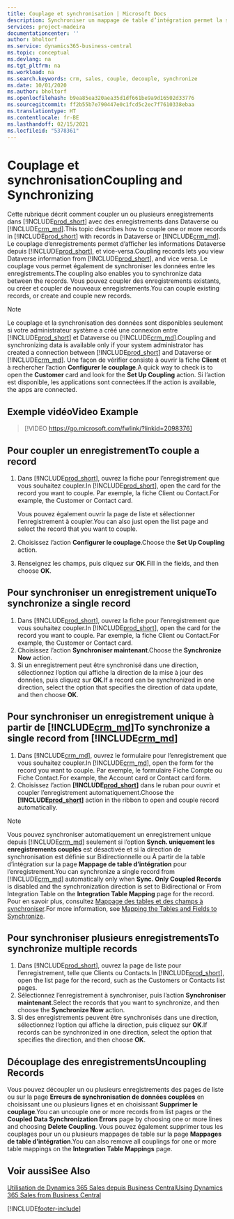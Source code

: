 ```yaml
---
title: Couplage et synchronisation | Microsoft Docs
description: Synchroniser un mappage de table d’intégration permet la synchronisation des données dans tous les enregistrements dans une table de Business Central ainsi que de la table Dynamics 365 Sales qui sont couplées.
services: project-madeira
documentationcenter: ''
author: bholtorf
ms.service: dynamics365-business-central
ms.topic: conceptual
ms.devlang: na
ms.tgt_pltfrm: na
ms.workload: na
ms.search.keywords: crm, sales, couple, decouple, synchronize
ms.date: 10/01/2020
ms.author: bholtorf
ms.openlocfilehash: b9ea85ea320aea35d1df661be9a9d16502d33776
ms.sourcegitcommit: ff2b55b7e790447e0c1fcd5c2ec7f7610338ebaa
ms.translationtype: HT
ms.contentlocale: fr-BE
ms.lasthandoff: 02/15/2021
ms.locfileid: "5378361"
---
```

# <a name="coupling-and-synchronizing"></a><span data-ttu-id="f2921-103">Couplage et synchronisation</span><span class="sxs-lookup"><span data-stu-id="f2921-103">Coupling and Synchronizing</span></span>
<span data-ttu-id="f2921-104">Cette rubrique décrit comment coupler un ou plusieurs enregistrements dans [!INCLUDE[prod_short](includes/prod_short.md)] avec des enregistrements dans Dataverse ou [!INCLUDE[crm_md](includes/crm_md.md)].</span><span class="sxs-lookup"><span data-stu-id="f2921-104">This topic describes how to couple one or more records in [!INCLUDE[prod_short](includes/prod_short.md)] with records in Dataverse or [!INCLUDE[crm_md](includes/crm_md.md)].</span></span> <span data-ttu-id="f2921-105">Le couplage d’enregistrements permet d’afficher les informations Dataverse depuis [!INCLUDE[prod_short](includes/prod_short.md)], et vice-versa.</span><span class="sxs-lookup"><span data-stu-id="f2921-105">Coupling records lets you view Dataverse information from [!INCLUDE[prod_short](includes/prod_short.md)], and vice versa.</span></span> <span data-ttu-id="f2921-106">Le couplage vous permet également de synchroniser les données entre les enregistrements.</span><span class="sxs-lookup"><span data-stu-id="f2921-106">The coupling also enables you to synchronize data between the records.</span></span> <span data-ttu-id="f2921-107">Vous pouvez coupler des enregistrements existants, ou créer et coupler de nouveaux enregistrements.</span><span class="sxs-lookup"><span data-stu-id="f2921-107">You can couple existing records, or create and couple new records.</span></span>

> [!Note]
> <span data-ttu-id="f2921-108">Le couplage et la synchronisation des données sont disponibles seulement si votre administrateur système a créé une connexion entre [!INCLUDE[prod_short](includes/prod_short.md)] et Dataverse ou [!INCLUDE[crm_md](includes/crm_md.md)].</span><span class="sxs-lookup"><span data-stu-id="f2921-108">Coupling and synchronizing data is available only if your system administrator has created a connection between [!INCLUDE[prod_short](includes/prod_short.md)] and Dataverse or [!INCLUDE[crm_md](includes/crm_md.md)].</span></span> <span data-ttu-id="f2921-109">Une façon de vérifier consiste à ouvrir la fiche **Client** et à rechercher l’action **Configurer le couplage**.</span><span class="sxs-lookup"><span data-stu-id="f2921-109">A quick way to check is to open the **Customer** card and look for the **Set Up Coupling** action.</span></span> <span data-ttu-id="f2921-110">Si l’action est disponible, les applications sont connectées.</span><span class="sxs-lookup"><span data-stu-id="f2921-110">If the action is available, the apps are connected.</span></span>   

## <a name="video-example"></a><span data-ttu-id="f2921-111">Exemple vidéo</span><span class="sxs-lookup"><span data-stu-id="f2921-111">Video Example</span></span>

> [!VIDEO https://go.microsoft.com/fwlink/?linkid=2098376]

## <a name="to-couple-a-record"></a><span data-ttu-id="f2921-112">Pour coupler un enregistrement</span><span class="sxs-lookup"><span data-stu-id="f2921-112">To couple a record</span></span>  
1.  <span data-ttu-id="f2921-113">Dans [!INCLUDE[prod_short](includes/prod_short.md)], ouvrez la fiche pour l’enregistrement que vous souhaitez coupler.</span><span class="sxs-lookup"><span data-stu-id="f2921-113">In [!INCLUDE[prod_short](includes/prod_short.md)], open the card for the record you want to couple.</span></span> <span data-ttu-id="f2921-114">Par exemple, la fiche Client ou Contact.</span><span class="sxs-lookup"><span data-stu-id="f2921-114">For example, the Customer or Contact card.</span></span>  

    <span data-ttu-id="f2921-115">Vous pouvez également ouvrir la page de liste et sélectionner l’enregistrement à coupler.</span><span class="sxs-lookup"><span data-stu-id="f2921-115">You can also just open the list page and select the record that you want to couple.</span></span>  

2.  <span data-ttu-id="f2921-116">Choisissez l’action **Configurer le couplage**.</span><span class="sxs-lookup"><span data-stu-id="f2921-116">Choose the **Set Up Coupling** action.</span></span>  
3.  <span data-ttu-id="f2921-117">Renseignez les champs, puis cliquez sur **OK**.</span><span class="sxs-lookup"><span data-stu-id="f2921-117">Fill in the fields, and then choose **OK**.</span></span>  

## <a name="to-synchronize-a-single-record"></a><span data-ttu-id="f2921-118">Pour synchroniser un enregistrement unique</span><span class="sxs-lookup"><span data-stu-id="f2921-118">To synchronize a single record</span></span>  
1.  <span data-ttu-id="f2921-119">Dans [!INCLUDE[prod_short](includes/prod_short.md)], ouvrez la fiche pour l’enregistrement que vous souhaitez coupler.</span><span class="sxs-lookup"><span data-stu-id="f2921-119">In [!INCLUDE[prod_short](includes/prod_short.md)], open the card for the record you want to couple.</span></span> <span data-ttu-id="f2921-120">Par exemple, la fiche Client ou Contact.</span><span class="sxs-lookup"><span data-stu-id="f2921-120">For example, the Customer or Contact card.</span></span>  
2.  <span data-ttu-id="f2921-121">Choisissez l’action **Synchroniser maintenant**.</span><span class="sxs-lookup"><span data-stu-id="f2921-121">Choose the **Synchronize Now** action.</span></span>  
3.  <span data-ttu-id="f2921-122">Si un enregistrement peut être synchronisé dans une direction, sélectionnez l’option qui affiche la direction de la mise à jour des données, puis cliquez sur **OK**.</span><span class="sxs-lookup"><span data-stu-id="f2921-122">If a record can be synchronized in one direction, select the option that specifies the direction of data update, and then choose **OK**.</span></span>  

## <a name="to-synchronize-a-single-record-from-crm_md"></a><span data-ttu-id="f2921-123">Pour synchroniser un enregistrement unique à partir de [!INCLUDE[crm_md](includes/crm_md.md)]</span><span class="sxs-lookup"><span data-stu-id="f2921-123">To synchronize a single record from [!INCLUDE[crm_md](includes/crm_md.md)]</span></span>  
1.  <span data-ttu-id="f2921-124">Dans [!INCLUDE[crm_md](includes/crm_md.md)], ouvrez le formulaire pour l’enregistrement que vous souhaitez coupler.</span><span class="sxs-lookup"><span data-stu-id="f2921-124">In [!INCLUDE[crm_md](includes/crm_md.md)], open the form for the record you want to couple.</span></span> <span data-ttu-id="f2921-125">Par exemple, le formulaire Fiche Compte ou Fiche Contact.</span><span class="sxs-lookup"><span data-stu-id="f2921-125">For example, the Account card or Contact card form.</span></span>  
2.  <span data-ttu-id="f2921-126">Choisissez l’action **[!INCLUDE[prod_short](includes/prod_short.md)]** dans le ruban pour ouvrir et coupler l’enregistrement automatiquement.</span><span class="sxs-lookup"><span data-stu-id="f2921-126">Choose the **[!INCLUDE[prod_short](includes/prod_short.md)]** action in the ribbon to open and couple record automatically.</span></span>

> [!Note]
> <span data-ttu-id="f2921-127">Vous pouvez synchroniser automatiquement un enregistrement unique depuis [!INCLUDE[crm_md](includes/crm_md.md)] seulement si l’option **Synch. uniquement les enregistrements couplés** est désactivée et si la direction de synchronisation est définie sur Bidirectionnelle ou À partir de la table d’intégration sur la page **Mappage de table d’intégration** pour l’enregistrement.</span><span class="sxs-lookup"><span data-stu-id="f2921-127">You can synchronize a single record from [!INCLUDE[crm_md](includes/crm_md.md)] automatically only when **Sync. Only Coupled Records** is disabled and the synchronization direction is set to Bidirectional or From Integration Table on the **Integration Table Mapping** page for the record.</span></span> <span data-ttu-id="f2921-128">Pour en savoir plus, consultez [Mappage des tables et des champs à synchroniser](admin-how-to-modify-table-mappings-for-synchronization.md#creating-new-records).</span><span class="sxs-lookup"><span data-stu-id="f2921-128">For more information, see [Mapping the Tables and Fields to Synchronize](admin-how-to-modify-table-mappings-for-synchronization.md#creating-new-records).</span></span>     

## <a name="to-synchronize-multiple-records"></a><span data-ttu-id="f2921-129">Pour synchroniser plusieurs enregistrements</span><span class="sxs-lookup"><span data-stu-id="f2921-129">To synchronize multiple records</span></span>  
1.  <span data-ttu-id="f2921-130">Dans [!INCLUDE[prod_short](includes/prod_short.md)], ouvrez la page de liste pour l’enregistrement, telle que Clients ou Contacts.</span><span class="sxs-lookup"><span data-stu-id="f2921-130">In [!INCLUDE[prod_short](includes/prod_short.md)], open the list page for the record, such as the Customers or Contacts list pages.</span></span>  
2.  <span data-ttu-id="f2921-131">Sélectionnez l’enregistrement à synchroniser, puis l’action **Synchroniser maintenant**.</span><span class="sxs-lookup"><span data-stu-id="f2921-131">Select the records that you want to synchronize, and then choose the **Synchronize Now** action.</span></span>  
3.  <span data-ttu-id="f2921-132">Si des enregistrements peuvent être synchronisés dans une direction, sélectionnez l’option qui affiche la direction, puis cliquez sur **OK**.</span><span class="sxs-lookup"><span data-stu-id="f2921-132">If records can be synchronized in one direction, select the option that specifies the direction, and then choose **OK**.</span></span>  

## <a name="uncoupling-records"></a><span data-ttu-id="f2921-133">Découplage des enregistrements</span><span class="sxs-lookup"><span data-stu-id="f2921-133">Uncoupling Records</span></span>
<span data-ttu-id="f2921-134">Vous pouvez découpler un ou plusieurs enregistrements des pages de liste ou sur la page **Erreurs de synchronisation de données couplées** en choisissant une ou plusieurs lignes et en choisissant **Supprimer le couplage**.</span><span class="sxs-lookup"><span data-stu-id="f2921-134">You can uncouple one or more records from list pages or the **Coupled Data Synchronization Errors** page by choosing one or more lines and choosing **Delete Coupling**.</span></span> <span data-ttu-id="f2921-135">Vous pouvez également supprimer tous les couplages pour un ou plusieurs mappages de table sur la page **Mappages de table d’intégration**.</span><span class="sxs-lookup"><span data-stu-id="f2921-135">You can also remove all couplings for one or more table mappings on the **Integration Table Mappings** page.</span></span>

## <a name="see-also"></a><span data-ttu-id="f2921-136">Voir aussi</span><span class="sxs-lookup"><span data-stu-id="f2921-136">See Also</span></span>  
[<span data-ttu-id="f2921-137">Utilisation de Dynamics 365 Sales depuis Business Central</span><span class="sxs-lookup"><span data-stu-id="f2921-137">Using Dynamics 365 Sales from Business Central</span></span>](marketing-integrate-dynamicscrm.md)


[!INCLUDE[footer-include](includes/footer-banner.md)]